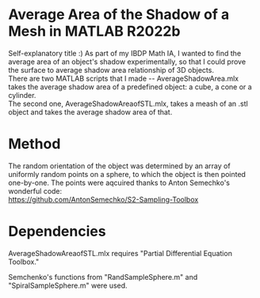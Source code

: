 # Average Area of the Shadow of a Mesh in MATLAB R2022b
Self-explanatory title :) 
As part of my IBDP Math IA, I wanted to find the average area of an object's shadow experimentally, so that I could prove the surface to average shadow area relationship of 3D objects.  
There are two MATLAB scripts that I made -- AverageShadowArea.mlx takes the average shadow area of a predefined object: a cube, a cone or a cylinder.  
The second one, AverageShadowAreaofSTL.mlx, takes a meash of an .stl object and takes the average shadow area of that.  
# Method  
The random orientation of the object was determined by an array of uniformly random points on a sphere, to which the object is then pointed one-by-one.
The points were aqcuired thanks to Anton Semechko's wonderful code:  
https://github.com/AntonSemechko/S2-Sampling-Toolbox 

# Dependencies 
AverageShadowAreaofSTL.mlx requires "Partial Differential Equation Toolbox."

Semchenko's functions from "RandSampleSphere.m" and "SpiralSampleSphere.m" were used.
